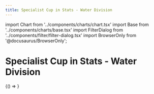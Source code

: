 ```yaml
---
title: Specialist Cup in Stats - Water Division
---
```


import Chart from '../components/charts/chart.tsx'
import Base from '../components/charts/base.tsx'
import FilterDialog from '../components/filter/filter-dialog.tsx'
import BrowserOnly from '@docusaurus/BrowserOnly';

# Specialist Cup in Stats - Water Division

<!--
This is a very quick fix to get the build on server to work. This likely kills indexing of the page, so if I care in the future, then fix this properly
-->
<BrowserOnly>{() => <Base/>}</BrowserOnly>

<FilterDialog/>
